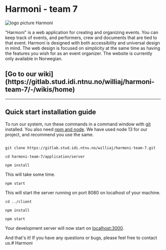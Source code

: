 # Harmoni - team 7

![logo picture Harmoni](https://gitlab.stud.idi.ntnu.no/williaj/harmoni-team-7/raw/master/application/client/src/components/menu/Logo_large.png)


"Harmoni" is a web application for creating and organizing events. You can keep track of events, and performers, crew and documents that are tied to that event. 
Harmoni is designed with both accessibility and universal design in mind. The web design is focused on simplicity at the same time as having the features you wish for as an event organizer. The website is currently only available in Norwegian. 

<h2>[Go to our wiki](https://gitlab.stud.idi.ntnu.no/williaj/harmoni-team-7/-/wikis/home)</h2>

___
<h2>Quick start installation guide</h2>


To run our system, run these commands in a command window with [git](https://git-scm.com/downloads "git download page") installed. You also need [npm and node](https://nodejs.org/en/ "npm and node"). We have used node 13 for our project, and recommend you use the same. 

```

git clone https://gitlab.stud.idi.ntnu.no/williaj/harmoni-team-7.git

cd harmoni-team-7/application/server
 
npm install
```

This will take some time.
```
npm start
```
This will start the server running on port 8080 on localhost of your machine.
```
cd ../client

npm install

npm start
```

Your development server will now start on [localhost:3000](http://localhost:3000 "Your local machine").

And that's it! If you have any questions or bugs, please feel free to contact us.# Harmoni
